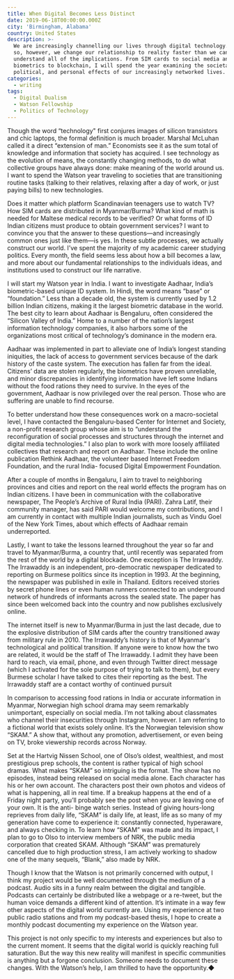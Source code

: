```yaml
---
title: When Digital Becomes Less Distinct
date: 2019-06-18T00:00:00.000Z
city: 'Birmingham, Alabama'
country: United States
description: >-
  We are increasingly channelling our lives through digital technology. In doing
  so, however, we change our relationship to reality faster than we can
  understand all of the implications. From SIM cards to social media and
  biometrics to blockchain, I will spend the year examining the societal,
  political, and personal effects of our increasingly networked lives.
categories:
  - writing
tags:
  - Digital Dualism
  - Watson Fellowship
  - Politics of Technology
---
```

Though the word “technology" first conjures images of silicon transistors and chic laptops, the formal definition is much broader. Marshal McLuhan called it a direct “extension of man.” Economists see it as the sum total of knowledge and information that society has acquired. I see technology as the evolution of means, the constantly changing methods, to do what collective groups have always done: make meaning of the world around us. I want to spend the Watson year traveling to societies that are transitioning routine tasks (talking to their relatives, relaxing after a day of work, or just paying bills) to new technologies.

Does it matter which platform Scandinavian teenagers use to watch TV? How SIM cards are distributed in Myanmar/Burma? What kind of math is needed for Maltese medical records to be verified? Or what forms of ID Indian citizens must produce to obtain government services? I want to convince you that the answer to these questions—and increasingly common ones just like them—is yes. In these subtle processes, we actually construct our world. I’ve spent the majority of my academic career studying politics. Every month, the field seems less about how a bill becomes a law, and more about our fundamental relationships to the individuals ideas, and institutions used to construct our life narrative.

I will start my Watson year in India. I want to investigate Aadhaar, India’s biometric-based unique ID system. In Hindi, the word means “base” or “foundation.” Less than a decade old, the system is currently used by 1.2 billion Indian citizens, making it the largest biometric database in the world. The best city to learn about Aadhaar is Bengaluru, often considered the “Silicon Valley of India.” Home to a number of the nation’s largest information technology companies, it also harbors some of the organizations most critical of technology’s dominance in the modern era.

Aadhaar was implemented in part to alleviate one of India’s longest standing iniquities, the lack of access to government services because of the dark history of the caste system. The execution has fallen far from the ideal. Citizens’ data are stolen regularly, the biometrics have proven unreliable, and minor discrepancies in identifying information have left some Indians without the food rations they need to survive. In the eyes of the government, Aadhaar is now privileged over the real person. Those who are suffering are unable to find recourse.

To better understand how these consequences work on a macro-societal level, I have contacted the Bengaluru-based Center for Internet and Society, a non-profit research group whose aim is to “understand the reconfiguration of social processes and structures through the internet and digital media technologies.” I also plan to work with more loosely affiliated collectives that research and report on Aadhaar. These include the online publication Rethink Aadhaar, the volunteer based Internet Freedom Foundation, and the rural India- focused Digital Empowerment Foundation.

After a couple of months in Bengaluru, I aim to travel to neighboring provinces and cities and report on the real world effects the program has on Indian citizens. I have been in communication with the collaborative newspaper, The People’s Archive of Rural India (PARI). Zahra Latif, their community manager, has said PARI would welcome my contributions, and I am currently in contact with multiple Indian journalists, such as Vindu Goel of the New York Times, about which effects of Aadhaar remain underreported.

Lastly, I want to take the lessons learned throughout the year so far and travel to Myanmar/Burma, a country that, until recently was separated from the rest of the world by a digital blockade. One exception is The Irrawaddy. The Irrawaddy is an independent, pro-democratic newspaper dedicated to reporting on Burmese politics since its inception in 1993. At the beginning, the newspaper was published in exile in Thailand. Editors received stories by secret phone lines or even human runners connected to an underground network of hundreds of informants across the sealed state. The paper has since been welcomed back into the country and now publishes exclusively online.

The internet itself is new to Myanmar/Burma in just the last decade, due to the explosive distribution of SIM cards after the country transitioned away from military rule in 2010. The Irrawaddy’s history is that of Myanmar's technological and political transition. If anyone were to know how the two are related, it would be the staff of The Irrawaddy. I admit they have been hard to reach, via email, phone, and even through Twitter direct message (which I activated for the sole purpose of trying to talk to them), but every Burmese scholar I have talked to cites their reporting as the best. The Irrawaddy staff are a contact worthy of continued pursuit

In comparison to accessing food rations in India or accurate information in Myanmar, Norwegian high school drama may seem remarkably unimportant, especially on social media. I’m not talking about classmates who channel their insecurities through Instagram, however. I am referring to a fictional world that exists solely online. It’s the Norwegian television show “SKAM.” A show that, without any promotion, advertisement, or even being on TV, broke viewership records across Norway.

Set at the Hartvig Nissen School, one of Olso’s oldest, wealthiest, and most prestigious prep schools, the content is rather typical of high school dramas. What makes “SKAM” so intriguing is the format. The show has no episodes, instead being released on social media alone. Each character has his or her own account. The characters post their own photos and videos of what is happening, all in real time. If a breakup happens at the end of a Friday night party, you’ll probably see the post when you are leaving one of your own. It is the anti- binge watch series. Instead of giving hours-long reprieves from daily life, “SKAM” is daily life, at least, life as so many of my generation have come to experience it: constantly connected, hyperaware, and always checking in. To learn how “SKAM” was made and its impact, I plan to go to Olso to interview members of NRK, the public media corporation that created SKAM. Although “SKAM” was prematurely cancelled due to high production stress, I am actively working to shadow one of the many sequels, “Blank,” also made by NRK. 



Though I know that the Watson is not primarily concerned with output, I think my project would be well documented through the medium of a podcast. Audio sits in a funny realm between the digital and tangible. Podcasts can certainly be distributed like a webpage or a re-tweet, but the human voice demands a different kind of attention. It’s intimate in a way few other aspects of the digital world currently are. Using my experience at two public radio stations and from my podcast-based thesis, I hope to create a monthly podcast documenting my experience on the Watson year.

This project is not only specific to my interests and experiences but also to the current moment. It seems that the digital world is quickly reaching full saturation. But the way this new reality will manifest in specific communities is anything but a forgone conclusion. Someone needs to document these changes. With the Watson’s help, I am thrilled to have the opportunity.◆
